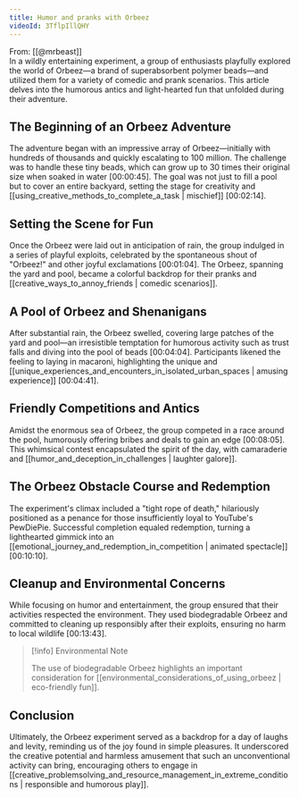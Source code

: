 ```yaml
---
title: Humor and pranks with Orbeez
videoId: 3TflpIllQHY
---
```


From: [[@mrbeast]] <br/> 
In a wildly entertaining experiment, a group of enthusiasts playfully explored the world of Orbeez—a brand of superabsorbent polymer beads—and utilized them for a variety of comedic and prank scenarios. This article delves into the humorous antics and light-hearted fun that unfolded during their adventure.

## The Beginning of an Orbeez Adventure

The adventure began with an impressive array of Orbeez—initially with hundreds of thousands and quickly escalating to 100 million. The challenge was to handle these tiny beads, which can grow up to 30 times their original size when soaked in water [<a class="yt-timestamp" data-t="00:00:45">00:00:45</a>]. The goal was not just to fill a pool but to cover an entire backyard, setting the stage for creativity and [[using_creative_methods_to_complete_a_task | mischief]] [<a class="yt-timestamp" data-t="00:02:14">00:02:14</a>].

## Setting the Scene for Fun

Once the Orbeez were laid out in anticipation of rain, the group indulged in a series of playful exploits, celebrated by the spontaneous shout of "Orbeez!" and other joyful exclamations [<a class="yt-timestamp" data-t="00:01:04">00:01:04</a>]. The Orbeez, spanning the yard and pool, became a colorful backdrop for their pranks and [[creative_ways_to_annoy_friends | comedic scenarios]].

## A Pool of Orbeez and Shenanigans

After substantial rain, the Orbeez swelled, covering large patches of the yard and pool—an irresistible temptation for humorous activity such as trust falls and diving into the pool of beads [<a class="yt-timestamp" data-t="00:04:04">00:04:04</a>]. Participants likened the feeling to laying in macaroni, highlighting the unique and [[unique_experiences_and_encounters_in_isolated_urban_spaces | amusing experience]] [<a class="yt-timestamp" data-t="00:04:41">00:04:41</a>].

## Friendly Competitions and Antics

Amidst the enormous sea of Orbeez, the group competed in a race around the pool, humorously offering bribes and deals to gain an edge [<a class="yt-timestamp" data-t="00:08:05">00:08:05</a>]. This whimsical contest encapsulated the spirit of the day, with camaraderie and [[humor_and_deception_in_challenges | laughter galore]].

## The Orbeez Obstacle Course and Redemption

The experiment's climax included a "tight rope of death," hilariously positioned as a penance for those insufficiently loyal to YouTube's PewDiePie. Successful completion equaled redemption, turning a lighthearted gimmick into an [[emotional_journey_and_redemption_in_competition | animated spectacle]] [<a class="yt-timestamp" data-t="00:10:10">00:10:10</a>].

## Cleanup and Environmental Concerns

While focusing on humor and entertainment, the group ensured that their activities respected the environment. They used biodegradable Orbeez and committed to cleaning up responsibly after their exploits, ensuring no harm to local wildlife [<a class="yt-timestamp" data-t="00:13:43">00:13:43</a>].

> [!info] Environmental Note
> 
> The use of biodegradable Orbeez highlights an important consideration for [[environmental_considerations_of_using_orbeez | eco-friendly fun]].

## Conclusion

Ultimately, the Orbeez experiment served as a backdrop for a day of laughs and levity, reminding us of the joy found in simple pleasures. It underscored the creative potential and harmless amusement that such an unconventional activity can bring, encouraging others to engage in [[creative_problemsolving_and_resource_management_in_extreme_conditions | responsible and humorous play]].
